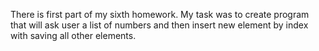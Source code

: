 There is first part of my sixth homework.
My task was to create program that will ask user a list of numbers and then insert new element by index with saving all other elements.